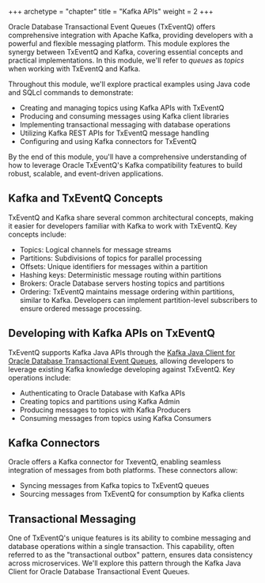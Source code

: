 +++
archetype = "chapter"
title = "Kafka APIs"
weight = 2
+++

Oracle Database Transactional Event Queues (TxEventQ) offers comprehensive integration with Apache Kafka, providing developers with a powerful and flexible messaging platform. This module explores the synergy between TxEventQ and Kafka, covering essential concepts and practical implementations. In this module, we'll refer to _queues_ as _topics_ when working with TxEventQ and Kafka.

Throughout this module, we'll explore practical examples using Java code and SQLcl commands to demonstrate:

- Creating and managing topics using Kafka APIs with TxEventQ
- Producing and consuming messages using Kafka client libraries
- Implementing transactional messaging with database operations
- Utilizing Kafka REST APIs for TxEventQ message handling
- Configuring and using Kafka connectors for TxEventQ

By the end of this module, you'll have a comprehensive understanding of how to leverage Oracle TxEventQ's Kafka compatibility features to build robust, scalable, and event-driven applications.

## Kafka and TxEventQ Concepts

TxEventQ and Kafka share several common architectural concepts, making it easier for developers familiar with Kafka to work with TxEventQ. Key concepts include:

- Topics: Logical channels for message streams
- Partitions: Subdivisions of topics for parallel processing
- Offsets: Unique identifiers for messages within a partition
- Hashing keys: Deterministic message routing within partitions
- Brokers: Oracle Database servers hosting topics and partitions
- Ordering: TxEventQ maintains message ordering within partitions, similar to Kafka. Developers can implement partition-level subscribers to ensure ordered message processing.

## Developing with Kafka APIs on TxEventQ

TxEventQ supports Kafka Java APIs through the [Kafka Java Client for Oracle Database Transactional Event Queues](https://github.com/oracle/okafka), allowing developers to leverage existing Kafka knowledge developing against TxEventQ. Key operations include:

- Authenticating to Oracle Database with Kafka APIs
- Creating topics and partitions using Kafka Admin
- Producing messages to topics with Kafka Producers
- Consuming messages from topics using Kafka Consumers

## Kafka Connectors

Oracle offers a Kafka connector for TxeventQ, enabling seamless integration of messages from both platforms. These connectors allow:

- Syncing messages from Kafka topics to TxEventQ queues
- Sourcing messages from TxEventQ for consumption by Kafka clients

## Transactional Messaging

One of TxEventQ's unique features is its ability to combine messaging and database operations within a single transaction. This capability, often referred to as the "transactional outbox" pattern, ensures data consistency across microservices. We'll explore this pattern through the Kafka Java Client for Oracle Database Transactional Event Queues.

